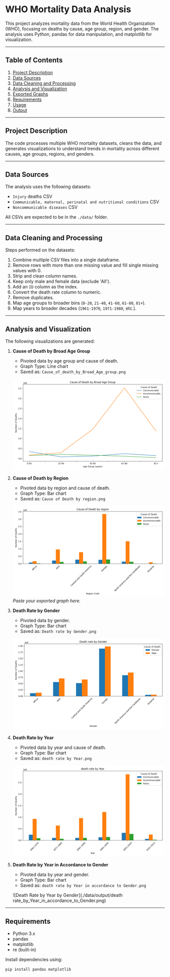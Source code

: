 # WHO Mortality Data Analysis

This project analyzes mortality data from the World Health Organization (WHO), focusing on deaths by cause, age group, region, and gender. The analysis uses Python, pandas for data manipulation, and matplotlib for visualization.

---

## Table of Contents
1. [Project Description](#project-description)
2. [Data Sources](#data-sources)
3. [Data Cleaning and Processing](#data-cleaning-and-processing)
4. [Analysis and Visualization](#analysis-and-visualization)
5. [Exported Graphs](#exported-graphs)
6. [Requirements](#requirements)
7. [Usage](#usage)
8. [Output](#output)

---

## Project Description
The code processes multiple WHO mortality datasets, cleans the data, and generates visualizations to understand trends in mortality across different causes, age groups, regions, and genders.

---

## Data Sources
The analysis uses the following datasets:

- `Injury` deaths CSV
- `Communicable, maternal, perinatal and nutritional conditions` CSV
- `Noncommunicable diseases` CSV

All CSVs are expected to be in the `./data/` folder.

---

## Data Cleaning and Processing
Steps performed on the datasets:

1. Combine multiple CSV files into a single dataframe.
2. Remove rows with more than one missing value and fill single missing values with 0.
3. Strip and clean column names.
4. Keep only male and female data (exclude 'All').
5. Add an `ID` column as the index.
6. Convert the death rate column to numeric.
7. Remove duplicates.
8. Map age groups to broader bins (`0-20`, `21-40`, `41-60`, `61-80`, `81+`).
9. Map years to broader decades (`1961-1970`, `1971-1980`, etc.).

---

## Analysis and Visualization
The following visualizations are generated:

1. **Cause of Death by Broad Age Group**
   - Pivoted data by age group and cause of death.
   - Graph Type: Line chart
   - Saved as: `Cause_of_death_by_Broad_Age_group.png`

   ![Cause of Death by Broad Age Group](./data/output/Cause_of_death_by_Broad_Age_group.png)  
   

2. **Cause of Death by Region**
   - Pivoted data by region and cause of death.
   - Graph Type: Bar chart
   - Saved as: `Cause of Death by region.png`

   ![Cause of Death by Region](./data/output/Cause_of_Death_by_region.png)  
   *Paste your exported graph here.*

3. **Death Rate by Gender**
   - Pivoted data by gender.
   - Graph Type: Bar chart
   - Saved as: `Death rate by Gender.png`

   ![Death Rate by Gender](./data/output/Death_rate_by_Gender.png)  
   

4. **Death Rate by Year**
   - Pivoted data by year and cause of death.
   - Graph Type: Bar chart
   - Saved as: `death rate by Year.png`

   ![Death Rate by Year](./data/output/death_rate_by_Year.png)  
  

5. **Death Rate by Year in Accordance to Gender**
   - Pivoted data by year and gender.
   - Graph Type: Bar chart
   - Saved as: `death rate by Year in accordance to Gender.png`

   ![Death Rate by Year by Gender](./data/output/death rate_by_Year_in_accordance_to_Gender.png)  
   

---

## Requirements
- Python 3.x
- pandas
- matplotlib
- re (built-in)

Install dependencies using:

```bash
pip install pandas matplotlib
